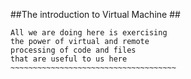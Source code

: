##The introduction to Virtual Machine ##
~~~~~~~~~~~~~~~~~~~~~~~~~~~~~~~~~~~~~~
All we are doing here is exercising
the power of virtual and remote 
processing of code and files
that are useful to us here
~~~~~~~~~~~~~~~~~~~~~~~~~~~~~~~~~~~~~
